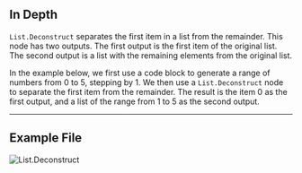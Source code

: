 ## In Depth
`List.Deconstruct` separates the first item in a list from the remainder. This node has two outputs. The first output is the first item of the original list. The second output is a list with the remaining elements from the original list.

In the example below, we first use a code block to generate a range of numbers from 0 to 5, stepping by 1. We then use a `List.Deconstruct` node to separate the first item from the remainder. The result is the item 0 as the first output, and a list of the range from 1 to 5 as the second output.
___
## Example File

![List.Deconstruct](./DSCore.List.Deconstruct_img.jpg)
